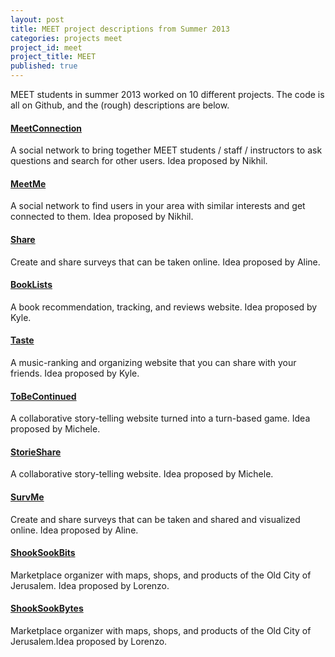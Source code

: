 ```yaml
---
layout: post
title: MEET project descriptions from Summer 2013
categories: projects meet
project_id: meet
project_title: MEET
published: true
---
```


MEET students in summer 2013 worked on 10 different projects. The code is all on Github, and the (rough) descriptions are below. 

<!-- more -->

#### [MeetConnection](http://github.com/meet-projects/meetme1-y2-2013)

A social network to bring together MEET students / staff / instructors to ask questions and search for other users. Idea proposed by Nikhil. 

#### [MeetMe](http://github.com/meet-projects/meetme2-y2-2013)

A social network to find users in your area with similar interests and get connected to them. Idea proposed by Nikhil.

#### [Share](http://github.com/meet-projects/share-y2-2013)

Create and share surveys that can be taken online. Idea proposed by Aline.

#### [BookLists](http://github.com/meet-projects/bookLists-y2-2013)

A book recommendation, tracking, and reviews website. Idea proposed by Kyle.

#### [Taste](http://github.com/meet-projects/musicLists-y2-2013)

A music-ranking and organizing website that you can share with your friends. Idea proposed by Kyle.

#### [ToBeContinued](http://github.com/meet-projects/tobecontinued-y2-2013)

A collaborative story-telling website turned into a turn-based game. Idea proposed by Michele.

#### [StorieShare](http://github.com/meet-projects/storieshare-y2-2013)

A collaborative story-telling website. Idea proposed by Michele.

#### [SurvMe](http://github.com/meet-projects/survme-y2-2013)

Create and share surveys that can be taken and shared and visualized online. Idea proposed by Aline.

#### [ShookSookBits](http://github.com/meet-projects/shooksookmegabits-y2-2013)

Marketplace organizer with maps, shops, and products of the Old City of Jerusalem. Idea proposed by Lorenzo.

#### [ShookSookBytes](http://github.com/meet-projects/shooksookbytes-y2-2013)

Marketplace organizer with maps, shops, and products of the Old City of Jerusalem.Idea proposed by Lorenzo.